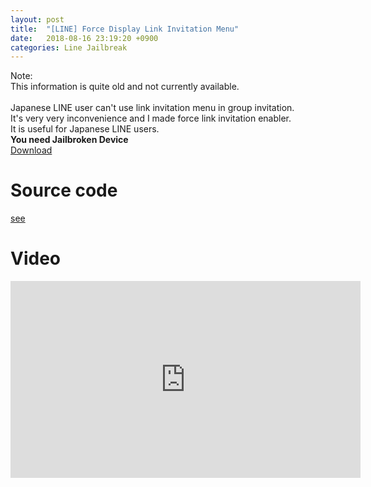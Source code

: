```yaml
---
layout: post
title:  "[LINE] Force Display Link Invitation Menu"
date:   2018-08-16 23:19:20 +0900
categories: Line Jailbreak
---
```

Note:  
This information is quite old and not currently available.  
<br>
Japanese LINE user can't use link invitation menu in group invitation.  
It's very very inconvenience and I made force link invitation enabler.  
It is useful for Japanese LINE users.    
**You need Jailbroken Device**  
[Download](https://github.com/k0tayan/k0tayan.github.io/raw/master/_files/com.kotayan.linne_0.0.1_iphoneos-arm.deb)

# Source code
[see](https://github.com/k0tayan/LINNE)

# Video
<iframe width="560" height="315" src="https://www.youtube.com/embed/y8smfCY0c50" frameborder="0" allow="accelerometer; autoplay; clipboard-write; encrypted-media; gyroscope; picture-in-picture" allowfullscreen></iframe>